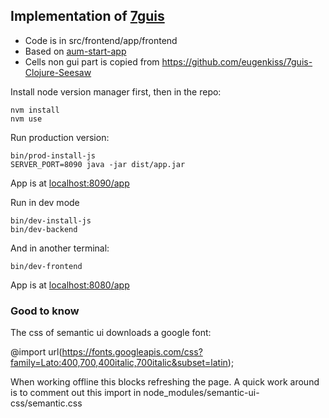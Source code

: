 ## Implementation of [7guis](https://eugenkiss.github.io/7guis/)
- Code is in src/frontend/app/frontend
- Based on [aum-start-app](https://github.com/Michieljoris/aum-starter-app)
- Cells non gui part is copied from https://github.com/eugenkiss/7guis-Clojure-Seesaw

Install node version manager first, then in the repo:

    nvm install
    nvm use

 Run production version:

    bin/prod-install-js
    SERVER_PORT=8090 java -jar dist/app.jar

App is at [localhost:8090/app]()

 Run in dev mode

    bin/dev-install-js
    bin/dev-backend

And in another terminal:

    bin/dev-frontend

App is at [localhost:8080/app]()

### Good to know
The css of semantic ui downloads a google font:

@import url(https://fonts.googleapis.com/css?family=Lato:400,700,400italic,700italic&subset=latin);

 When working offline this blocks refreshing the page. A quick work around is to
 comment out this import in node_modules/semantic-ui-css/semantic.css
